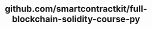 ---
layout: post
title: github.com/smartcontractkit/full-blockchain-solidity-course-py
categories: link
tags: [انگلیسی, گیت‌هاب, برنامه‌نویسی]
---